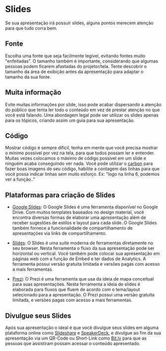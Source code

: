 # Slides
Se sua apresentação irá possuir slides, alguns pontos merecem atenção para que tudo corra bem.

## Fonte
Escolha uma fonte que seja facilmente legível, evitando fontes muito "enfeitadas". O tamanho também é importante, considerando que algumas pessoas podem ficarem afastadas do projetor/tela. Tente descobrir o tamanho da área de exibição antes da apresentação para adaptar o tamanho da sua fonte.

## Muita informação
Evite muitas informações por slide, isso pode acabar dispersando a atenção do público que tenta ler todo o conteúdo em vez de prestar atenção no que você está falando. Uma abordagem legal pode ser utilizar os slides apenas para os tópicos, criando assim um guia para sua apresentação.

## Código
Mostrar código é sempre difícil, tenha em mente que você precisa mostrar o mínimo possível por vez na tela, para que todos possam ler e entender. Muitas vezes colocamos o máximo de código possível em um slide e ninguém acaba conseguindo ver nada. Você pode utilizar o [carbon](http://carbon.now.sh/) para fazer boas imagens do seu código, habilite a contagem das linhas para que você possa indicar linhas sem muito esforço. Ex: "logo na linha 6, podemos ver a função.."

## Plataformas para criação de Slides

- [Google Slides](slides.google.com):
O Google Slides é uma ferramenta disponível no Google Drive.
Com muitos templates baseados no design material, você encontra diversas formas de elaborar
uma apresentação além de receber sugestões de estilos e layout para cada slide.
O Google Slides também fornece a funcionalidade de compartilhamento de apresentações via links
de compartilhamento.

- [Slides](https://slides.com/):
O Slides é uma suíte moderna de ferramentas diretamente no seu browser. Nesta ferramenta
o fluxo da sua apresentação pode ser horizontal ou vertical. Você também pode colocar sua
apresentação em páginas web com a função de Embed e ter dados de Analytics. A ferramenta
possui versão gratuita limitada e versões pagas com acesso a mais ferramentas.

- [Prezi](https://prezi.com/pt/):
O Prezi é uma ferramenta que usa da ideia de mapa conceitual para suas apresentações. Nesta
ferramenta a ideia de slides é elaborada para fluxos que fluem de acordo com o tema/layout
selecionado para a apresentação. O Prezi possui uma versão gratuita limitada, e versões
pagas com acesso a mais ferramentas.

## Divulgue seus Slides

Após sua apresentação o ideal é que você divulgue seus slides em alguma plataforma online como [Slideshare](slideshare.com) e [SpeakerDeck](speakerdeck.com), e divulgue ao fim da sua apresentação via um QR-Code ou Short-Link como [Bit.ly](https://bitly.com/) para que as pessoas que assistiram possam acessar o conteúdo apresentado.
